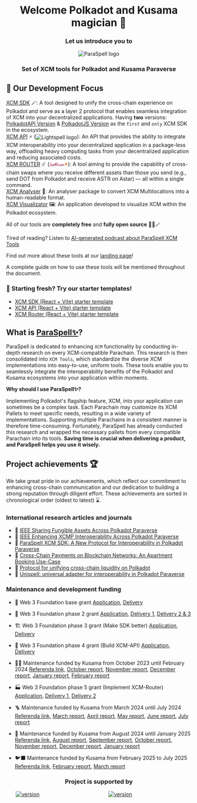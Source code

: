 <h1 align="center">
Welcome Polkadot and Kusama magician 👋
</h1>

<h3 align="center">
Let us introduce you to 
</h3>

<p align="center">
<img width="400" alt="ParaSpell logo" src="https://user-images.githubusercontent.com/55763425/251588903-bcf72b05-bdf7-46d8-b804-16b0e3236792.png">
</p>

<h3 align="center">
Set of XCM tools for Polkadot and Kusama Paraverse
</h3>

## 🧰 Our Development Focus
<ul style="list-style-type: none; padding: 0;">
  <li>
    <a href="https://github.com/paraspell/xcm-tools/tree/main/packages/sdk">XCM SDK</a> 🪄:  A tool designed to unify the cross-chain experience on Polkadot and serve as a layer 2 protocol that enables seamless integration of XCM into your decentralized applications. Having <strong>two</strong> versions: <a href="https://github.com/paraspell/xcm-tools/tree/main/packages/sdk">PolkadotAPI Version</a> & <a href="https://github.com/paraspell/xcm-tools/tree/main/packages/sdk-pjs">PolkadotJS Version</a> as the <code>first</code> and <code>only</code> XCM SDK in the ecosystem.
  </li>
  <li>
    <a href="https://github.com/paraspell/xcm-tools/tree/main/apps/xcm-api">XCM API</a> ⚡️ (<img width="50" alt="Lightspell logo" src="https://user-images.githubusercontent.com/55763425/251588168-4855abc3-445a-4207-9a65-e891975be62c.png" style="display: inline; vertical-align: middle; ">): An API that provides the ability to integrate XCM interoperability into your decentralized application in a package-less way, offloading heavy computing tasks from your decentralized application and reducing associated costs.
  </li>
  <li>
    <a href="https://github.com/paraspell/xcm-tools/tree/main/packages/xcm-router">XCM ROUTER</a> ☄️ (<img width="50" alt="Spellrouter logo" src="https://raw.githubusercontent.com/paraspell/presskit/refs/heads/main/logos_spellrouter/Full%20name.png" style="display: inline; vertical-align: middle;">): A tool aiming to provide the capability of cross-chain swaps where you receive different assets than those you send (e.g., send DOT from Polkadot and receive ASTR on Astar) — all within a single command.
  </li>
  <li>
    <a href="https://github.com/paraspell/xcm-tools/tree/main/packages/xcm-analyser">XCM Analyser</a> 🔎: An analyser package to convert XCM Multilocations into a human-readable format.
  </li>
  <li>
    <a href="https://github.com/paraspell/xcm-tools/tree/main/apps/visualizator-fe">XCM Visualizator</a> 🖼️: An application developed to visualize XCM within the Polkadot ecosystem.
  </li>
</ul>

All of our tools are **completely free** and **fully open source** 🧙‍♂️🪄

Tired of reading? Listen to [AI-generated podcast about ParaSpell XCM Tools](https://notebooklm.google.com/notebook/4707adaa-0abf-417d-b48f-0f387e3625d3/audio)

Find out more about these tools at our [landing page](https://paraspell.xyz)!

A complete guide on how to use these tools will be mentioned throughout the document.

### 🛫 Starting fresh? Try our starter templates!
- [XCM SDK (React + Vite) starter template](https://github.com/paraspell/xcm-sdk-template)
- [XCM API (React + Vite) starter template](https://github.com/paraspell/xcm-api-template)
- [XCM Router (React + Vite) starter template](https://github.com/paraspell/xcm-router-template)

## What is [ParaSpell✨](https://paraspell.xyz)?

ParaSpell is dedicated to enhancing `XCM` functionality by conducting in-depth research on every XCM-compatible Parachain. This research is then consolidated into `XCM Tools`, which standardize the diverse XCM implementations into easy-to-use, uniform tools. These tools enable you to seamlessly integrate the interoperability benefits of the Polkadot and Kusama ecosystems into your application within moments.

**Why should I use ParaSpell✨?**

Implementing Polkadot's flagship feature, XCM, into your application can sometimes be a complex task. Each Parachain may customize its XCM Pallets to meet specific needs, resulting in a wide variety of implementations. Supporting multiple Parachains in a consistent manner is therefore time-consuming. Fortunately, ParaSpell has already conducted this research and wrapped the necessary pallets from every compatible Parachain into its tools. **Saving time is crucial when delivering a product, and ParaSpell helps you use it wisely.**

## Project achievements 🏆

We take great pride in our achievements, which reflect our commitment to enhancing cross-chain communication and our dedication to building a strong reputation through diligent effort. These achievements are sorted in chronological order (oldest to latest) ⌛️.

### International research articles and journals
- 📙 [IEEE Sharing Fungible Assets Across Polkadot Paraverse](https://ieeexplore.ieee.org/document/9872938/)
- 📕 [IEEE Enhancing XCMP Interoperability Across Polkadot Paraverse](https://ieeexplore.ieee.org/document/10174872)
- 📘 [ParaSpell XCM SDK: A New Protocol for Interoperability in Polkadot Paraverse](https://ieeexplore.ieee.org/document/10338906)
- 📗 [Cross-Chain Payments on Blockchain Networks: An Apartment Booking Use-Case](https://dl.acm.org/doi/10.1145/3605098.3636137)
- 📝 [Protocol for unifying cross-chain liquidity on Polkadot](https://www.frontiersin.org/journals/blockchain/articles/10.3389/fbloc.2024.1413840/full)
- 📑 [Unispell: universal adapter for interoperability in Polkadot Paraverse](https://link.springer.com/article/10.1007/s10586-025-05183-6)

### Maintenance and development funding

- 🎈 Web 3 Foundation base grant [Application](https://github.com/w3f/Grants-Program/pull/1118), [Delivery](https://github.com/w3f/Grant-Milestone-Delivery/pull/584)
- 🔭 Web 3 Foundation phase 2 grant [Application](https://github.com/w3f/Grants-Program/pull/1245), [Delivery 1](https://github.com/w3f/Grant-Milestone-Delivery/pull/670), [Delivery 2 & 3](https://github.com/w3f/Grant-Milestone-Delivery/pull/715) 
- 🏗️ Web 3  Foundation phase 3 grant (Make SDK better) [Application](https://github.com/w3f/Grants-Program/pull/1589), [Delivery](https://github.com/w3f/Grant-Milestone-Delivery/pull/836)
- 🚀 Web 3 Foundation phase 4 grant (Build XCM-API) [Application](https://github.com/w3f/Grants-Program/pull/1817), [Delivery](https://github.com/w3f/Grant-Milestone-Delivery/pull/972)
- 👷‍♂️ Maintenance funded by Kusama from October 2023 until February 2024 [Referenda link](https://kusama.polkassembly.io/referenda/277), [October report](https://docs.google.com/document/d/1Rb6bfs81AWToxt9GOe5vuIuCRlWVSHvxrmmOiOqH4K8/edit), [November report](https://docs.google.com/document/d/1NTVf0S5AD3wIa669mtEBK5up4FQCTcaVMBnkwgzHVGg/edit?usp=sharing), [December report](https://docs.google.com/document/d/1zgADoI0327V8VdMEvz19k2JqmgpSCJz0mHLB15c3gbE/edit?usp=sharing), [January report](https://docs.google.com/document/d/1RSqI2pbVrtRhbDB_s1BX3TEudDj3f3KLNAyPGD1U8RU/edit?usp=sharing), [February report](https://docs.google.com/document/d/1rD0pZ9tpFEkpHYeKskaQ_WGt_Z4BXgv7XGDI73moLGY/edit?usp=sharing)
- 🏭 Web 3 Foundation phase 5 grant (Implement XCM-Router) [Application](https://github.com/w3f/Grants-Program/pull/2057), [Delivery 1](https://github.com/w3f/Grant-Milestone-Delivery/pull/1081), [Delivery 2](https://github.com/w3f/Grant-Milestone-Delivery/pull/1087)
- 🪜 Maintenance funded by Kusama from March 2024 until July 2024 [Referenda link](https://kusama.polkassembly.io/referenda/344 ), [March report](https://docs.google.com/document/d/1AAukuZ-H2ecb1kahwO5beMHL5dKo74OC5JA-przJgqA/edit?usp=sharing), [April report](https://docs.google.com/document/d/15cRKcqdNAJFhpfon4brvIKpaJoomnFIET2eI9AgYlIo/edit?usp=sharing), [May report](https://docs.google.com/document/d/1I5mKA_t7uLW7I2ujF8JagfpYA2s97ADUZKDdv9ITnJE/edit?usp=sharing), [June report](https://docs.google.com/document/d/1vy696HHpgiFVn3Xr4eP40NGg-PY5S05aP-yZZEMHI2U/edit?usp=sharing), [July report](https://docs.google.com/document/d/17_6JjysvPLbiZiD7gvKdH_hAyWHpTmEiEX9ytQoSAII/edit?usp=sharing)
- 🧱 Maintenance funded by Kusama from August 2024 until January 2025 [Referenda link](https://kusama.polkassembly.io/referenda/417), [August report](https://docs.google.com/document/d/1yaNIXZOPTSaMGTqahvcEt7gAqlSqsIVCydvkf7T1dbQ/edit?usp=sharing), [September report](https://docs.google.com/document/d/1KRzXq9jB5WamLcgjVUtjI80SC2RC6PnB0SFEjyrAZdw/edit?usp=sharing), [October report](https://docs.google.com/document/d/1ZzvD03XeR7Z43wHCQlgDfGCUXFA0jab5wdPTT1dy9QU/edit?usp=sharing), [November report](https://docs.google.com/document/d/14IExOdqajGJSnvCRqL5XeTLYlPGVd6hwZ35MeG0TK_g/edit?usp=sharing), [December report](https://docs.google.com/document/d/1ApjuM85Nv83Ha_9wSfxLn8iZNqiw37V8shTRLzzrWNo/edit?usp=sharing), [January report](https://docs.google.com/document/d/1-5__OtE60ue-h4QeDmG24MxagsgAgrtUmQLkeLTvNt0/edit?usp=sharing)

- 🐦‍⬛ Maintenance funded by Kusama from February 2025 to July 2025 [Referenda link](https://kusama.polkassembly.io/referenda/485), [February report](https://docs.google.com/document/d/1WmpErT8SyIXApdwtCeB0X28XgUSoR2qXeJSec3c-4dA/edit?usp=sharing), [March report](https://docs.google.com/document/d/1gbVz8yMbesRlE5KHUce1DYmi0UcSMhUICtEsgXIrevA/edit?usp=sharing)

<div>
  <h3 align="center">
    Project is supported by
  </h3>
  <p style="display: flex; justify-content: center; flex-wrap: wrap; margin: 0;">
    <a href="https://github.com/w3f/Grants-Program/pull/1245" style="flex: 1 1 200px; display: flex; justify-content: center;">
      <img width="200" alt="version" src="https://user-images.githubusercontent.com/55763425/211145923-f7ee2a57-3e63-4b7d-9674-2da9db46b2ee.png" style="max-width: 100%; height: auto;"/>
    </a>
    <a href="https://kusama.subsquare.io/referenda/417" style="flex: 1 1 200px; display: flex; justify-content: center;">
      <img width="200" alt="version" src="https://github.com/paraspell/xcm-sdk/assets/55763425/9ed74ebe-9b29-4efd-8e3e-7467ac4caed6" style="max-width: 100%; height: auto;"/>
    </a>
  </p>
</div>



